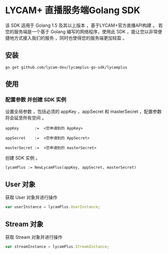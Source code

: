 
# LYCAM+ 直播服务端Golang SDK

该 SDK 适用于 Golang 1.5 及其以上版本 ，基于LYCAM+官方直播API构建 。 若您的服务端是一个基于 Golang 编写的网络程序，使用此 SDK ，能让您以非常便捷地方式接入我们的服务 ，同时也使得您的服务端更加轻盈 。

## 安装

```shell
go get github.com/lycam-dev/lycamplus-go-sdk/lycamplus
```

## 使用

### 配置参数 并创建 SDK 实例

设置全局参数 ，包括必须的 appKey ，appSecret 和 masterSecret ，配置参数将会延至所有空间 。
```
appKey       :=  <您申请到的 AppKey>

appSecret    :=  <您申请到的 AppSecret>

masterSecret :=  <您申请到的 masterSecret>
```

创建 SDK 实例 。

```
lycamPlus := NewLycamPlus(appKey, appSecret, masterSecret)
```

## User 对象

获取 User 对象并进行操作

```javascript
var userInstance = lycamPlus.UserInstance;
```


## Stream 对象

获取 Stream 对象并进行操作

```javascript
var streamInstance = lycamPlus.StreamInstance;
```

